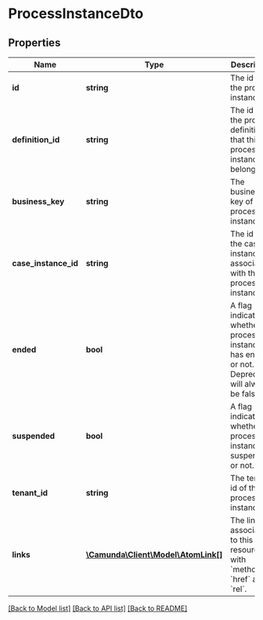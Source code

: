 # ProcessInstanceDto

## Properties
Name | Type | Description | Notes
------------ | ------------- | ------------- | -------------
**id** | **string** | The id of the process instance. | [optional] 
**definition_id** | **string** | The id of the process definition that this process instance belongs to. | [optional] 
**business_key** | **string** | The business key of the process instance. | [optional] 
**case_instance_id** | **string** | The id of the case instance associated with the process instance. | [optional] 
**ended** | **bool** | A flag indicating whether the process instance has ended or not. Deprecated: will always be false! | [optional] 
**suspended** | **bool** | A flag indicating whether the process instance is suspended or not. | [optional] 
**tenant_id** | **string** | The tenant id of the process instance. | [optional] 
**links** | [**\Camunda\Client\Model\AtomLink[]**](AtomLink.md) | The links associated to this resource, with &#x60;method&#x60;, &#x60;href&#x60; and &#x60;rel&#x60;. | [optional] 

[[Back to Model list]](../../README.md#documentation-for-models) [[Back to API list]](../../README.md#documentation-for-api-endpoints) [[Back to README]](../../README.md)

